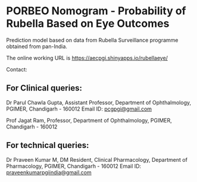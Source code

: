 # PORBEO Nomogram - Probability of Rubella Based on Eye Outcomes

Prediction model based on data from Rubella Surveillance programme obtained from pan-India.

The online working URL is https://aecpgi.shinyapps.io/rubellaeye/

Contact: 

## For Clinical queries:

Dr Parul Chawla Gupta, 
Assistant Professor, 
Department of Ophthalmology, 
PGIMER, 
Chandigarh - 160012
Email ID: pcgpgi@gmail.com

Prof Jagat Ram, 
Professor, 
Department of Ophthalmology, 
PGIMER, 
Chandigarh - 160012

## For technical queries:

Dr Praveen Kumar M, 
DM Resident, Clinical Pharmacology, 
Department of Pharmacology,
PGIMER, 
Chandigarh - 160012
Email ID: praveenkumarpgiindia@gmail.com 
